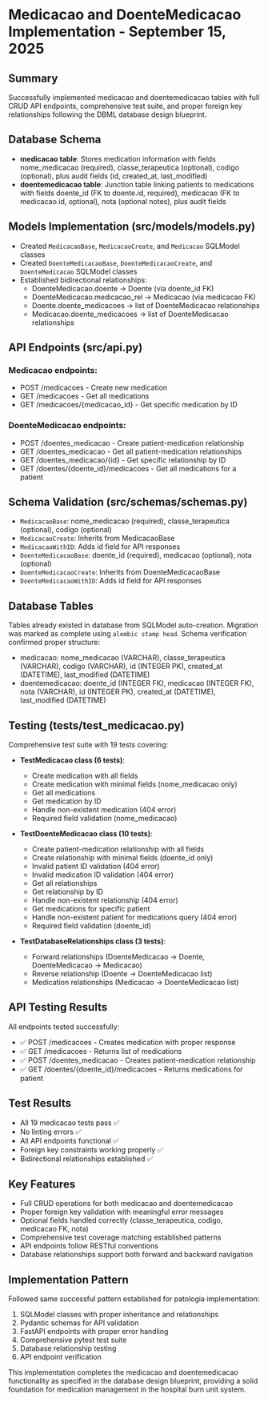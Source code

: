 # Medicacao and DoenteMedicacao Implementation - September 15, 2025

## Summary
Successfully implemented medicacao and doentemedicacao tables with full CRUD API endpoints, comprehensive test suite, and proper foreign key relationships following the DBML database design blueprint.

## Database Schema
- **medicacao table**: Stores medication information with fields nome_medicacao (required), classe_terapeutica (optional), codigo (optional), plus audit fields (id, created_at, last_modified)
- **doentemedicacao table**: Junction table linking patients to medications with fields doente_id (FK to doente.id, required), medicacao (FK to medicacao.id, optional), nota (optional notes), plus audit fields

## Models Implementation (src/models/models.py)
- Created `MedicacaoBase`, `MedicacaoCreate`, and `Medicacao` SQLModel classes
- Created `DoenteMedicacaoBase`, `DoenteMedicacaoCreate`, and `DoenteMedicacao` SQLModel classes
- Established bidirectional relationships:
  - DoenteMedicacao.doente → Doente (via doente_id FK)
  - DoenteMedicacao.medicacao_rel → Medicacao (via medicacao FK)
  - Doente.doente_medicacoes → list of DoenteMedicacao relationships
  - Medicacao.doente_medicacoes → list of DoenteMedicacao relationships

## API Endpoints (src/api.py)
### Medicacao endpoints:
- POST /medicacoes - Create new medication
- GET /medicacoes - Get all medications  
- GET /medicacoes/{medicacao_id} - Get specific medication by ID

### DoenteMedicacao endpoints:
- POST /doentes_medicacao - Create patient-medication relationship
- GET /doentes_medicacao - Get all patient-medication relationships
- GET /doentes_medicacao/{id} - Get specific relationship by ID
- GET /doentes/{doente_id}/medicacoes - Get all medications for a patient

## Schema Validation (src/schemas/schemas.py)
- `MedicacaoBase`: nome_medicacao (required), classe_terapeutica (optional), codigo (optional)
- `MedicacaoCreate`: Inherits from MedicacaoBase
- `MedicacaoWithID`: Adds id field for API responses
- `DoenteMedicacaoBase`: doente_id (required), medicacao (optional), nota (optional)  
- `DoenteMedicacaoCreate`: Inherits from DoenteMedicacaoBase
- `DoenteMedicacaoWithID`: Adds id field for API responses

## Database Tables
Tables already existed in database from SQLModel auto-creation. Migration was marked as complete using `alembic stamp head`. Schema verification confirmed proper structure:
- medicacao: nome_medicacao (VARCHAR), classe_terapeutica (VARCHAR), codigo (VARCHAR), id (INTEGER PK), created_at (DATETIME), last_modified (DATETIME)
- doentemedicacao: doente_id (INTEGER FK), medicacao (INTEGER FK), nota (VARCHAR), id (INTEGER PK), created_at (DATETIME), last_modified (DATETIME)

## Testing (tests/test_medicacao.py)
Comprehensive test suite with 19 tests covering:
- **TestMedicacao class (6 tests)**:
  - Create medication with all fields
  - Create medication with minimal fields (nome_medicacao only)
  - Get all medications
  - Get medication by ID
  - Handle non-existent medication (404 error)
  - Required field validation (nome_medicacao)

- **TestDoenteMedicacao class (10 tests)**:
  - Create patient-medication relationship with all fields
  - Create relationship with minimal fields (doente_id only)
  - Invalid patient ID validation (404 error)
  - Invalid medication ID validation (404 error)
  - Get all relationships
  - Get relationship by ID
  - Handle non-existent relationship (404 error)
  - Get medications for specific patient
  - Handle non-existent patient for medications query (404 error)
  - Required field validation (doente_id)

- **TestDatabaseRelationships class (3 tests)**:
  - Forward relationships (DoenteMedicacao → Doente, DoenteMedicacao → Medicacao)
  - Reverse relationship (Doente → DoenteMedicacao list)
  - Medication relationships (Medicacao → DoenteMedicacao list)

## API Testing Results
All endpoints tested successfully:
- ✅ POST /medicacoes - Creates medication with proper response
- ✅ GET /medicacoes - Returns list of medications
- ✅ POST /doentes_medicacao - Creates patient-medication relationship
- ✅ GET /doentes/{doente_id}/medicacoes - Returns medications for patient

## Test Results
- All 19 medicacao tests pass ✅
- No linting errors ✅
- All API endpoints functional ✅
- Foreign key constraints working properly ✅
- Bidirectional relationships established ✅

## Key Features
- Full CRUD operations for both medicacao and doentemedicacao
- Proper foreign key validation with meaningful error messages
- Optional fields handled correctly (classe_terapeutica, codigo, medicacao FK, nota)
- Comprehensive test coverage matching established patterns
- API endpoints follow RESTful conventions
- Database relationships support both forward and backward navigation

## Implementation Pattern
Followed same successful pattern established for patologia implementation:
1. SQLModel classes with proper inheritance and relationships
2. Pydantic schemas for API validation
3. FastAPI endpoints with proper error handling
4. Comprehensive pytest test suite
5. Database relationship testing
6. API endpoint verification

This implementation completes the medicacao and doentemedicacao functionality as specified in the database design blueprint, providing a solid foundation for medication management in the hospital burn unit system.